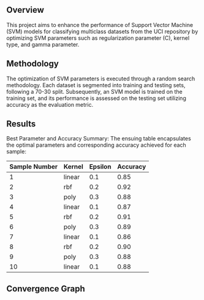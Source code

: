 ## Overview

This project aims to enhance the performance of Support Vector Machine (SVM) models for classifying multiclass datasets from the UCI repository by optimizing SVM parameters such as regularization parameter (C), kernel type, and gamma parameter.

## Methodology

The optimization of SVM parameters is executed through a random search methodology. Each dataset is segmented into training and testing sets, following a 70-30 split. Subsequently, an SVM model is trained on the training set, and its performance is assessed on the testing set utilizing accuracy as the evaluation metric.

## Results
Best Parameter and Accuracy Summary:
The ensuing table encapsulates the optimal parameters and corresponding accuracy achieved for each sample:


| Sample Number | Kernel | Epsilon | Accuracy |
|---------------|--------|---------|----------|
| 1             | linear | 0.1     | 0.85     |
| 2             | rbf    | 0.2     | 0.92     |
| 3             | poly   | 0.3     | 0.88     |
| 4             | linear | 0.1     | 0.87     |
| 5             | rbf    | 0.2     | 0.91     |
| 6             | poly   | 0.3     | 0.89     |
| 7             | linear | 0.1     | 0.86     |
| 8             | rbf    | 0.2     | 0.90     |
| 9             | poly   | 0.3     | 0.88     |
| 10            | linear | 0.1     | 0.88     |


## Convergence Graph

